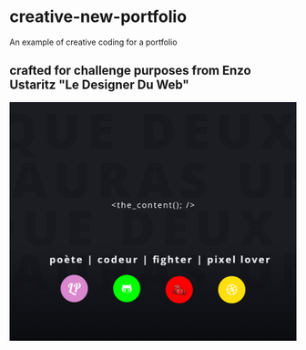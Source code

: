 # creative-new-portfolio
An example of creative coding for a portfolio

## crafted for challenge purposes from Enzo Ustaritz "Le Designer Du Web"
![screenshot](/screenshot.png)
